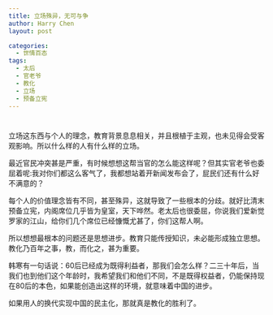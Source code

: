 ```yaml
---
title: 立场殊异，无可与争
author: Harry Chen
layout: post

categories:
  - 世情百态
tags:
  - 太后
  - 官老爷
  - 教化
  - 立场
  - 预备立宪
---
```

# 

立场这东西与个人的理念，教育背景息息相关，并且根植于主观，也未见得会受客观影响。所以什么样的人有什么样的立场。

最近官民冲突甚是严重，有时候想想这帮当官的怎么能这样呢？但其实官老爷也委屈着呢:我对你们都这么客气了，我都想站着开新闻发布会了，屁民们还有什么好不满意的？

每个人的价值理念皆有不同，甚至殊异，这就导致了一些根本的分歧。就好比清末预备立宪，内阁席位几乎皆为皇室，天下哗然。老太后也很委屈，你说我们爱新觉罗家的江山，给你们几个席位已经慷慨尤甚了，你们这帮人啊。

所以想想最根本的问题还是思想进步。教育只能传授知识，未必能形成独立思想。教化乃百年之事，教，而化之，甚为重要。

韩寒有一句话说：60后已经成为既得利益者，那我们会怎么样？二三十年后，当我们也到他们这个年龄时，我希望我们和他们不同，不是既得权益者，仍能保持现在80后的本色，如果能创造出这样的环境，就意味着中国的进步。

如果用人的换代实现中国的民主化，那就真是教化的胜利了。
